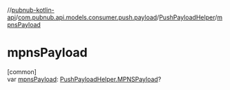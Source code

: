 //[pubnub-kotlin-api](../../../index.md)/[com.pubnub.api.models.consumer.push.payload](../index.md)/[PushPayloadHelper](index.md)/[mpnsPayload](mpns-payload.md)

# mpnsPayload

[common]\
var [mpnsPayload](mpns-payload.md): [PushPayloadHelper.MPNSPayload](-m-p-n-s-payload/index.md)?
